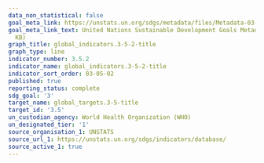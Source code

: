 ```yaml
---
data_non_statistical: false
goal_meta_link: https://unstats.un.org/sdgs/metadata/files/Metadata-03-05-02.pdf
goal_meta_link_text: United Nations Sustainable Development Goals Metadata (PDF 214
  KB)
graph_title: global_indicators.3-5-2-title
graph_type: line
indicator_number: 3.5.2
indicator_name: global_indicators.3-5-2-title
indicator_sort_order: 03-05-02
published: true
reporting_status: complete
sdg_goal: '3'
target_name: global_targets.3-5-title
target_id: '3.5'
un_custodian_agency: World Health Organization (WHO)
un_designated_tier: '1'
source_organisation_1: UNSTATS
source_url_1: https://unstats.un.org/sdgs/indicators/database/
source_active_1: true
---
```

